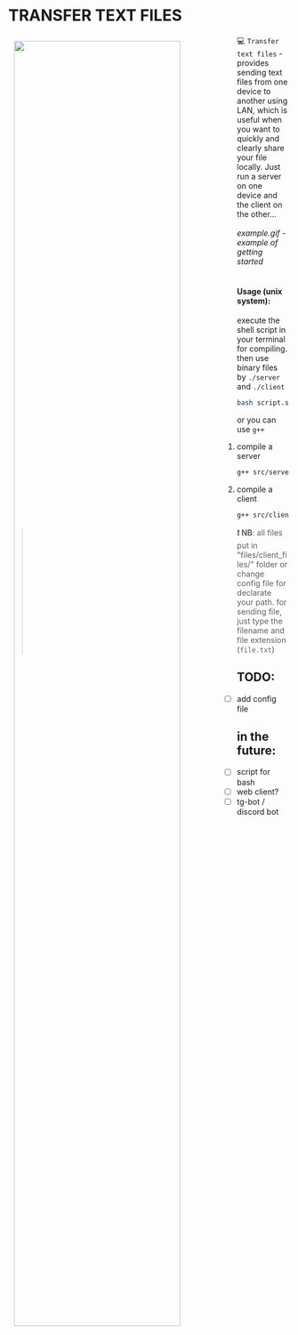 # TRANSFER TEXT FILES
<img style = "padding:10px;" src = "media/example.gif" width="77%" align = "left">  

:computer:
`Transfer text files` - provides sending text files from one device to another using LAN, which is useful when you want to quickly and clearly share your file locally. Just run a server on one device and the client on the other...
<br>   
*example.gif - example of getting started*
<br>
<br>
#### Usage (unix system):
execute the shell script in your terminal for compiling. then use binary files by `./server` and `./client`
```sh
bash script.sh
```
or you can use `g++`
1. compile a server 
```sh
g++ src/server.cpp src/ttf_net.cpp src/ttf_server.cpp -o server 
```
2. compile a client 
```sh 
g++ src/client.cpp src/ttf_net.cpp src/ttf_client.cpp -o client
```
> **:exclamation: NB**: all files put in "files/client_files/" folder or change config file for declarate your path. for sending file, just type the filename and file extension (`file.txt`)

## TODO:
- [ ] add config file

## in the future:
- [ ] script for bash 
- [ ] web client?
- [ ] tg-bot / discord bot
